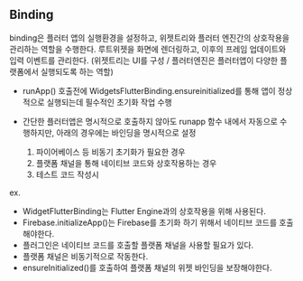 ## Binding
binding은 플러터 앱의 실행환경을 설정하고, 위젯트리와 플러터 엔진간의 상호작용을 관리하는 역할을 수행한다.
루트위젯을 화면에 렌더링하고, 이후의 프레임 업데이트와 입력 이벤트를 관리한다.
(위젯트리는 UI를 구성 / 플러터엔진은 플러터앱이 다양한 플랫폼에서 실행되도록 하는 역할)
- runApp() 호출전에 WidgetsFlutterBinding.ensureinitialized를 통해 앱이 정상적으로 실행되는데 필수적인 초기화 작업 수행
- 간단한 플러터앱은 명시적으로 호출하지 않아도 runapp 함수 내에서 자동으로 수행하지만, 아래의 경우에는 바인딩을 명시적으로 설정
  
  1. 파이어베이스 등 비동기 초기화가 필요한 경우 
  2. 플랫폼 채널을 통해 네이티브 코드와 상호작용하는 경우
  3. 테스트 코드 작성시

ex.
- WidgetFlutterBinding는 Flutter Engine과의 상호작용을 위해 사용된다.
- Firebase.initializeApp()는 Firebase를 초기화 하기 위해서 네이티브 코드를 호출해야한다.
- 플러그인은 네이티브 코드를 호출할 플랫폼 채널을 사용할 필요가 있다.
- 플랫폼 채널은 비동기적으로 작동한다.
- ensureInitialized()를 호출하여 플랫폼 채널의 위젯 바인딩을 보장해야한다.
